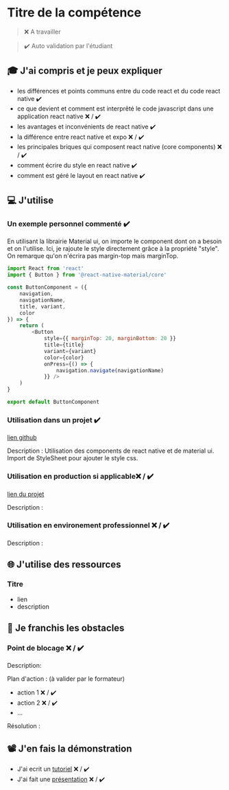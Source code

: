 # Titre de la compétence

> ❌ A travailler

> ✔️ Auto validation par l'étudiant

## 🎓 J'ai compris et je peux expliquer

- les différences et points communs entre du code react et du code react native ✔️
- ce que devient et comment est interprêté le code javascript dans une application react native ❌ / ✔️
- les avantages et inconvénients de react native ✔️
- la différence entre react native et expo ❌ / ✔️
- les principales briques qui composent react native (core components) ❌ / ✔️
- comment écrire du style en react native ✔️
- comment est géré le layout en react native ✔️

## 💻 J'utilise

### Un exemple personnel commenté ✔️
En utilisant la librairie Material ui, on importe le component dont on a besoin et on l'utilise. Ici, je rajoute le style directement grâce à la propriété "style".
On remarque qu'on n'écrira pas margin-top mais marginTop. 
```js
import React from 'react'
import { Button } from '@react-native-material/core'

const ButtonComponent = ({
    navigation,
    navigationName,
    title, variant,
    color
}) => {
    return (
        <Button
            style={{ marginTop: 20, marginBottom: 20 }}
            title={title}
            variant={variant}
            color={color}
            onPress={() => {
                navigation.navigate(navigationName)
            }} />
    )
}

export default ButtonComponent
```

### Utilisation dans un projet ✔️

[lien github](https://github.com/WildCodeSchool/2209-wns-hamilton-flashupload-mobile/blob/main/src/pages/Account.js)

Description : Utilisation des components de react native et de material ui. Import de StyleSheet pour ajouter le style css.

### Utilisation en production si applicable❌ / ✔️

[lien du projet](...)

Description :

### Utilisation en environement professionnel ❌ / ✔️

Description :

## 🌐 J'utilise des ressources

### Titre

- lien
- description

## 🚧 Je franchis les obstacles

### Point de blocage ❌ / ✔️

Description:

Plan d'action : (à valider par le formateur)

- action 1 ❌ / ✔️
- action 2 ❌ / ✔️
- ...

Résolution :

## 📽️ J'en fais la démonstration

- J'ai ecrit un [tutoriel](...) ❌ / ✔️
- J'ai fait une [présentation](...) ❌ / ✔️
